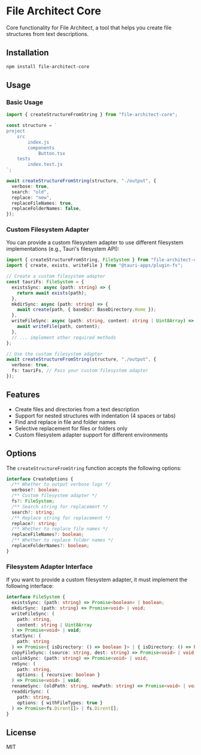 # File Architect Core

Core functionality for File Architect, a tool that helps you create file structures from text descriptions.

## Installation

```bash
npm install file-architect-core
```

## Usage

### Basic Usage

```typescript
import { createStructureFromString } from "file-architect-core";

const structure = `
project
    src
        index.js
        components
            Button.tsx
    tests
        index.test.js
`;

await createStructureFromString(structure, "./output", {
  verbose: true,
  search: "old",
  replace: "new",
  replaceFileNames: true,
  replaceFolderNames: false,
});
```

### Custom Filesystem Adapter

You can provide a custom filesystem adapter to use different filesystem implementations (e.g., Tauri's filesystem API):

```typescript
import { createStructureFromString, FileSystem } from "file-architect-core";
import { create, exists, writeFile } from "@tauri-apps/plugin-fs";

// Create a custom filesystem adapter
const tauriFs: FileSystem = {
  existsSync: async (path: string) => {
    return await exists(path);
  },
  mkdirSync: async (path: string) => {
    await create(path, { baseDir: BaseDirectory.Home });
  },
  writeFileSync: async (path: string, content: string | Uint8Array) => {
    await writeFile(path, content);
  },
  // ... implement other required methods
};

// Use the custom filesystem adapter
await createStructureFromString(structure, "./output", {
  verbose: true,
  fs: tauriFs, // Pass your custom filesystem adapter
});
```

## Features

- Create files and directories from a text description
- Support for nested structures with indentation (4 spaces or tabs)
- Find and replace in file and folder names
- Selective replacement for files or folders only
- Custom filesystem adapter support for different environments

## Options

The `createStructureFromString` function accepts the following options:

```typescript
interface CreateOptions {
  /** Whether to output verbose logs */
  verbose?: boolean;
  /** Custom filesystem adapter */
  fs?: FileSystem;
  /** Search string for replacement */
  search?: string;
  /** Replace string for replacement */
  replace?: string;
  /** Whether to replace file names */
  replaceFileNames?: boolean;
  /** Whether to replace folder names */
  replaceFolderNames?: boolean;
}
```

### Filesystem Adapter Interface

If you want to provide a custom filesystem adapter, it must implement the following interface:

```typescript
interface FileSystem {
  existsSync: (path: string) => Promise<boolean> | boolean;
  mkdirSync: (path: string) => Promise<void> | void;
  writeFileSync: (
    path: string,
    content: string | Uint8Array
  ) => Promise<void> | void;
  statSync: (
    path: string
  ) => Promise<{ isDirectory: () => boolean }> | { isDirectory: () => boolean };
  copyFileSync: (source: string, dest: string) => Promise<void> | void;
  unlinkSync: (path: string) => Promise<void> | void;
  rmSync: (
    path: string,
    options: { recursive: boolean }
  ) => Promise<void> | void;
  renameSync: (oldPath: string, newPath: string) => Promise<void> | void;
  readdirSync: (
    path: string,
    options: { withFileTypes: true }
  ) => Promise<fs.Dirent[]> | fs.Dirent[];
}
```

## License

MIT
